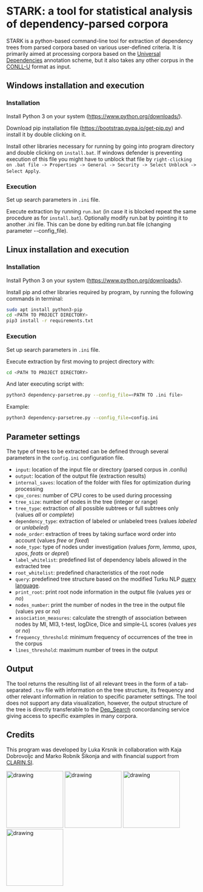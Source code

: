 # STARK: a tool for statistical analysis of dependency-parsed corpora
STARK is a python-based command-line tool for extraction of dependency trees from parsed corpora based on various user-defined criteria. It is primarily aimed at processing corpora based on the [Universal Dependencies](https://universaldependencies.org/) annotation scheme, but it also takes any other corpus in the [CONLL-U](https://universaldependencies.org/format.html) format as input. 

## Windows installation and execution
### Installation
Install Python 3 on your system (https://www.python.org/downloads/).

Download pip installation file (https://bootstrap.pypa.io/get-pip.py) and install it by double clicking on it.

Install other libraries necessary for running by going into program directory and double clicking on `install.bat`. If windows defender is preventing execution of this file you might have to unblock that file by `right-clicking on .bat file -> Properties -> General -> Security -> Select Unblock -> Select Apply`.

### Execution
Set up search parameters in `.ini` file.

Execute extraction by running `run.bat` (in case it is blocked repeat the same procedure as for `install.bat`).
Optionally modify run.bat by pointing it to another .ini file. This can be done by editing run.bat file (changing parameter --config_file).


## Linux installation and execution
### Installation
Install Python 3 on your system (https://www.python.org/downloads/). 

Install pip and other libraries required by program, by running the following commands in terminal:
```bash
sudo apt install python3-pip
cd <PATH TO PROJECT DIRECTORY>
pip3 install -r requirements.txt
```

### Execution
Set up search parameters in `.ini` file.

Execute extraction by first moving to project directory with:
```bash
cd <PATH TO PROJECT DIRECTORY>
```

And later executing script with:
```bash
python3 dependency-parsetree.py --config_file=<PATH TO .ini file>
```

Example:
```bash
python3 dependency-parsetree.py --config_file=config.ini
```

## Parameter settings
The type of trees to be extracted can be defined through several parameters in the `config.ini` configuration file.

-	`input`: location of the input file or directory (parsed corpus in .conllu)
-	`output`: location of the output file (extraction results)
-	`internal_saves`: location of the folder with files for optimization during processing
-	`cpu_cores`: number of CPU cores to be used during processing
-	`tree_size`: number of nodes in the tree (integer or range)
-	`tree_type`: extraction of all possible subtrees or full subtrees only (values *all* or *complete*)
-	`dependency_type`: extraction of labeled or unlabeled trees (values *labeled* or *unlabeled*)
-	`node_order`: extraction of trees by taking surface word order into account (values *free* or *fixed*)
-	`node_type`: type of nodes under investigation (values *form*, *lemma*, *upos*, *xpos*, *feats* or *deprel*)
-	`label_whitelist`: predefined list of dependency labels allowed in the extracted tree
-	`root_whitelist`: predefined characteristics of the root node
-	`query`: predefined tree structure based on the modified Turku NLP [query language](http://bionlp.utu.fi/searchexpressions-new.html).  
-	`print_root`: print root node information in the output file (values *yes* or *no*)
-	`nodes_number`: print the number of nodes in the tree in the output file (values *yes* or *no*)
-	`association_measures`: calculate the strength of association between nodes by MI, MI3, t-test, logDice, Dice and simple-LL scores (values *yes* or *no*)
-	`frequency_threshold`: minimum frequency of occurrences of the tree in the corpus
-	`lines_threshold`: maximum number of trees in the output

## Output
The tool returns the resulting list of all relevant trees in the form of a tab-separated `.tsv` file with information on the tree structure, its frequency and other relevant information in relation to specific parameter settings. The tool does not support any data visualization, however, the output structure of the tree is directly transferable to the [Dep_Search](http://bionlp-www.utu.fi/dep_search/) concordancing service giving access to specific examples in many corpora.

## Credits
This program was developed by Luka Krsnik in collaboration with Kaja Dobrovoljc and Marko Robnik Šikonja and with financial support from [CLARIN.SI](https://www.clarin.si/).

<a href="http://www.clarin.si/info/about/"><img src="https://gitea.cjvt.si/lkrsnik/dependency_parsing/raw/branch/master/logos/CLARIN.png" alt="drawing" height="150"/></a>
<a href="https://www.cjvt.si/en/"><img src="https://gitea.cjvt.si/lkrsnik/dependency_parsing/raw/branch/master/logos/CJVT.png" alt="drawing" height="150"/></a>
<a href="https://www.fri.uni-lj.si/en/about"><img src="https://gitea.cjvt.si/lkrsnik/dependency_parsing/raw/branch/master/logos/FRI.png" alt="drawing" height="150"/></a>
<a href="http://www.ff.uni-lj.si/an/aboutFaculty/about_faculty"><img src="https://gitea.cjvt.si/lkrsnik/dependency_parsing/raw/branch/master/logos/FF.png" alt="drawing" height="150"/></a>
